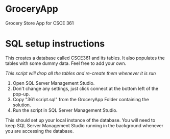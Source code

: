 # GroceryApp
Grocery Store App for CSCE 361

# SQL setup instructions
This creates a database called CSCE361 and its tables.
It also populates the tables with some dummy data.
Feel free to add your own.

*This script will drop all the tables and re-create them whenever it is run*

1. Open SQL Server Management Studio.
1. Don't change any settings, just click connect at the bottom left of the pop-up.
1. Copy "361 script.sql" from the GroceryApp Folder containing the solution.
1. Run the script in SQL Server Management Studio.

This should set up your local instance of the database.
You will need to keep SQL Server Management Studio running in the background whenever you are accessing the database.
